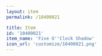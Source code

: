 ```yaml
---
layout: item
permalink: /10400021

title: Item
id: '10400021'
item_name: 'Five O''Clock Shadow'
icon_url: 'customize/10400021.png'
---
```

